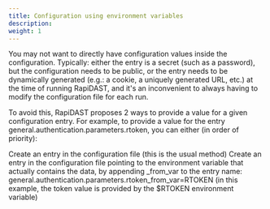 ```yaml
---
title: Configuration using environment variables
description: 
weight: 1
---
```


You may not want to directly have configuration values inside the configuration. Typically: either the entry is a secret (such as a password), but the configuration needs to be public, or the entry needs to be dynamically generated (e.g.: a cookie, a uniquely generated URL, etc.) at the time of running RapiDAST, and it's an inconvenient to always having to modify the configuration file for each run.

To avoid this, RapiDAST proposes 2 ways to provide a value for a given configuration entry. For example, to provide a value for the entry general.authentication.parameters.rtoken, you can either (in order of priority):

Create an entry in the configuration file (this is the usual method)
Create an entry in the configuration file pointing to the environment variable that actually contains the data, by appending _from_var to the entry name: general.authentication.parameters.rtoken_from_var=RTOKEN (in this example, the token value is provided by the $RTOKEN environment variable)